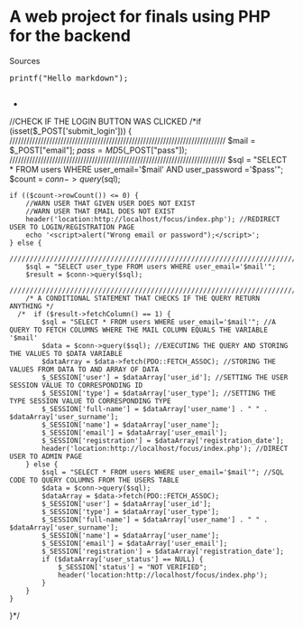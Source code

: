 <h1>A  web project for finals using PHP for the backend</h1>

<p>Sources</p>
<pre>
printf("Hello markdown");
</pre>
<h2></h2>
<ul>
<li></li>
</ul>


//CHECK IF THE LOGIN BUTTON WAS CLICKED
/*if (isset($_POST['submit_login'])) {
////////////////////////////////////////////////////////////////////////////
$mail = $_POST["email"];
$pass = MD5($_POST["pass"]);
////////////////////////////////////////////////////////////////////////////
$sql = "SELECT  * FROM users WHERE user_email='$mail' AND user_password ='$pass'";
$count = $conn->query($sql);

    if (($count->rowCount()) <= 0) {
        //WARN USER THAT GIVEN USER DOES NOT EXIST
        //WARN USER THAT EMAIL DOES NOT EXIST
        header('location:http://localhost/focus/index.php'); //REDIRECT USER TO LOGIN/REGISTRATION PAGE
        echo '<script>alert("Wrong email or password");</script>';
    } else {
        ////////////////////////////////////////////////////////////////////////////
        $sql = "SELECT user_type FROM users WHERE user_email='$mail'";
        $result = $conn->query($sql);
        ///////////////////////////////////////////////////////////////////////////
        /* A CONDITIONAL STATEMENT THAT CHECKS IF THE QUERY RETURN ANYTHING */
      /*  if ($result->fetchColumn() == 1) {
            $sql = "SELECT * FROM users WHERE user_email='$mail'"; //A QUERY TO FETCH COLUMNS WHERE THE MAIL COLUMN EQUALS THE VARIABLE '$mail'
            $data = $conn->query($sql); //EXECUTING THE QUERY AND STORING THE VALUES TO $DATA VARIABLE
            $dataArray = $data->fetch(PDO::FETCH_ASSOC); //STORING THE VALUES FROM DATA TO AND ARRAY OF DATA
            $_SESSION['user'] = $dataArray['user_id']; //SETTING THE USER SESSION VALUE TO CORRESPONDING ID
            $_SESSION['type'] = $dataArray['user_type']; //SETTING THE TYPE SESSION VALUE TO CORRESPONDING TYPE
            $_SESSION['full-name'] = $dataArray['user_name'] . " " . $dataArray['user_surname'];
            $_SESSION['name'] = $dataArray['user_name'];
            $_SESSION['email'] = $dataArray['user_email'];
            $_SESSION['registration'] = $dataArray['registration_date'];
            header('location:http://localhost/focus/index.php'); //DIRECT USER TO ADMIN PAGE
        } else {
            $sql = "SELECT * FROM users WHERE user_email='$mail'"; //SQL CODE TO QUERY COLUMNS FROM THE USERS TABLE
            $data = $conn->query($sql);
            $dataArray = $data->fetch(PDO::FETCH_ASSOC);
            $_SESSION['user'] = $dataArray['user_id'];
            $_SESSION['type'] = $dataArray['user_type'];
            $_SESSION['full-name'] = $dataArray['user_name'] . " " . $dataArray['user_surname'];
            $_SESSION['name'] = $dataArray['user_name'];
            $_SESSION['email'] = $dataArray['user_email'];
            $_SESSION['registration'] = $dataArray['registration_date'];
            if ($dataArray['user_status'] == NULL) {
                $_SESSION['status'] = "NOT VERIFIED";
                header('location:http://localhost/focus/index.php');
            }
        }
    }
}*/

